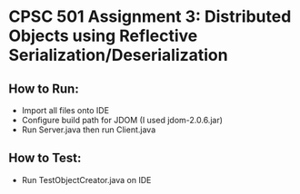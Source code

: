 # CPSC 501 Assignment 3: Distributed Objects using Reflective Serialization/Deserialization

## How to Run:
* Import all files onto IDE 
* Configure build path for JDOM (I used jdom-2.0.6.jar)
* Run Server.java then run Client.java


## How to Test:
* Run TestObjectCreator.java on IDE


